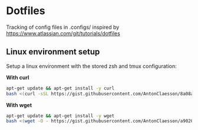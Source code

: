 # Dotfiles
Tracking of config files in .configs/ inspired by https://www.atlassian.com/git/tutorials/dotfiles

## Linux environment setup

Setup a linux environment with the stored zsh and tmux configuration:

**With curl**
```bash 
apt-get update && apt-get install -y curl
bash <(curl -sSL https://gist.githubusercontent.com/AntonClaesson/8a08ae6a11224c5b1d2acb2f92a508c8/raw/c50a6079b0f3c67fabea16f644e31f756d81a72a/setup-linux-curl.sh)
```
**With wget**
```bash
apt-get update && apt-get install -y wget
bash <(wget -O - https://gist.githubusercontent.com/AntonClaesson/a90200b3517b8569cb0ce4b993b4f308/raw/6b0a150114ead7f941a3b5c180772ebe65c09d60/setup-linux-wget.sh)
```
